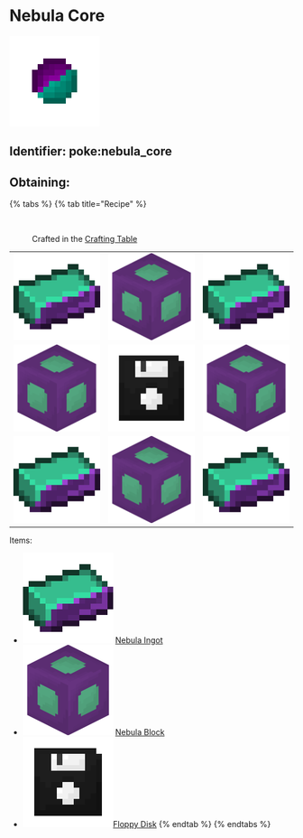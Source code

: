 # Nebula Core

![](https://github.com/ItsMePok/PFE/blob/wikiAssets/wikiMain/nebula_core.png?raw=true)

## Identifier: **poke:nebula\_core**



## Obtaining:

{% tabs %}
{% tab title="Recipe" %}
<figure><img src="https://minecraft.wiki/images/thumb/Crafting_Table_JE4_BE3.png/150px-Crafting_Table_JE4_BE3.png?5767f" alt=""><figcaption><p>Crafted in the <a href="https://minecraft.wiki/w/Crafting_Table">Crafting Table</a></p></figcaption></figure>

|                                                                                                  |                                                                                                       |                                                                                                  |
| :----------------------------------------------------------------------------------------------: | :---------------------------------------------------------------------------------------------------: | :----------------------------------------------------------------------------------------------: |
| ![Nebula Ingot](https://github.com/ItsMePok/PFE/blob/wikiAssets/wikiMain/nebula_ingot.png?raw=true) |          ![](https://github.com/ItsMePok/PFE/blob/wikiAssets/blockRenders/NebulaBlock.png?raw=true)         | ![Nebula Ingot](https://github.com/ItsMePok/PFE/blob/wikiAssets/wikiMain/nebula_ingot.png?raw=true) |
|       ![](https://github.com/ItsMePok/PFE/blob/wikiAssets/blockRenders/NebulaBlock.png?raw=true)       | ![Floppy Disk](https://github.com/ItsMePok/PFE/blob/wikiAssets/wikiMain/floppy_disk.png?raw=true) |       ![](https://github.com/ItsMePok/PFE/blob/wikiAssets/blockRenders/NebulaBlock.png?raw=true)       |
| ![Nebula Ingot](https://github.com/ItsMePok/PFE/blob/wikiAssets/wikiMain/nebula_ingot.png?raw=true) |          ![](https://github.com/ItsMePok/PFE/blob/wikiAssets/blockRenders/NebulaBlock.png?raw=true)         | ![Nebula Ingot](https://github.com/ItsMePok/PFE/blob/wikiAssets/wikiMain/nebula_ingot.png?raw=true) |

Items:

* <img src="https://github.com/ItsMePok/PFE/blob/wikiAssets/wikiMain/nebula_ingot.png?raw=true" alt="Nebula Ingot" data-size="line"> [Nebula Ingot](../ingots/nebula-ingot.md)
* <img src="https://github.com/ItsMePok/PFE/blob/wikiAssets/blockRenders/NebulaBlock.png?raw=true" alt="" data-size="line"> [Nebula Block](../../blocks/ore-blocks/block-of-nebula.md)
* <img src="https://github.com/ItsMePok/PFE/blob/wikiAssets/wikiMain/floppy_disk.png?raw=true" alt="Floppy Disk" data-size="line">[Floppy Disk](../boss-drops/floppy-disk.md)
{% endtab %}
{% endtabs %}
